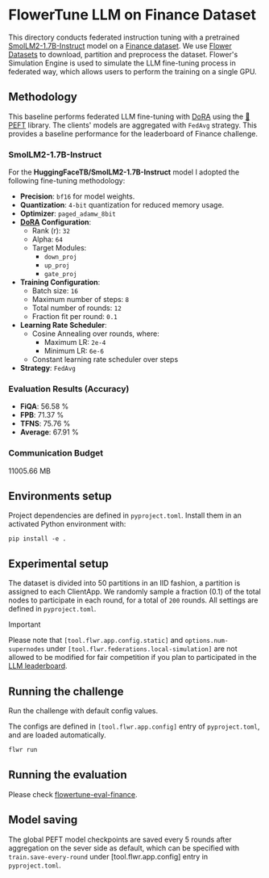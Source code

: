 # FlowerTune LLM on Finance Dataset

This directory conducts federated instruction tuning with a pretrained [SmolLM2-1.7B-Instruct](HuggingFaceTB/SmolLM2-1.7B-Instruct) model on a [Finance dataset](https://huggingface.co/datasets/FinGPT/fingpt-sentiment-train).
We use [Flower Datasets](https://flower.dev/docs/datasets/) to download, partition and preprocess the dataset.
Flower's Simulation Engine is used to simulate the LLM fine-tuning process in federated way,
which allows users to perform the training on a single GPU.

## Methodology

This baseline performs federated LLM fine-tuning with [DoRA](https://arxiv.org/abs/2402.09353) using the [🤗PEFT](https://huggingface.co/docs/peft/en/index) library.
The clients' models are aggregated with `FedAvg` strategy.
This provides a baseline performance for the leaderboard of Finance challenge.


### SmolLM2-1.7B-Instruct

For the **HuggingFaceTB/SmolLM2-1.7B-Instruct** model I adopted the following fine-tuning methodology:

- **Precision**: `bf16` for model weights.
- **Quantization**: `4-bit` quantization for reduced memory usage.
- **Optimizer**: `paged_adamw_8bit`
- **[DoRA](https://arxiv.org/abs/2402.09353) Configuration**:
  - Rank (r): `32`
  - Alpha: `64`
  - Target Modules:
    - `down_proj`
    - `up_proj`
    - `gate_proj`
- **Training Configuration**:
  - Batch size: `16`
  - Maximum number of steps: `8`
  - Total number of rounds: `12`
  - Fraction fit per round: `0.1`
- **Learning Rate Scheduler**:
  - Cosine Annealing over rounds, where:
    - Maximum LR: `2e-4`
    - Minimum LR: `6e-6`
  - Constant learning rate scheduler over steps
- **Strategy**: `FedAvg`

### Evaluation Results (Accuracy)

- **FiQA**: 56.58 %  
- **FPB**: 71.37 %  
- **TFNS**: 75.76 %  
- **Average**: 67.91 %

### Communication Budget

11005.66 MB

## Environments setup

Project dependencies are defined in `pyproject.toml`. Install them in an activated Python environment with:

```shell
pip install -e .
```

## Experimental setup

The dataset is divided into 50 partitions in an IID fashion, a partition is assigned to each ClientApp.
We randomly sample a fraction (0.1) of the total nodes to participate in each round, for a total of `200` rounds.
All settings are defined in `pyproject.toml`.

> [!IMPORTANT]
> Please note that `[tool.flwr.app.config.static]` and `options.num-supernodes` under `[tool.flwr.federations.local-simulation]` are not allowed to be modified for fair competition if you plan to participated in the [LLM leaderboard](https://flower.ai/benchmarks/llm-leaderboard).


## Running the challenge

Run the challenge with default config values.

The configs are defined in `[tool.flwr.app.config]` entry of `pyproject.toml`, and are loaded automatically.

```bash
flwr run
```

## Running the evaluation

Please check [flowertune-eval-finance](./flowertune-eval-finance).


## Model saving

The global PEFT model checkpoints are saved every 5 rounds after aggregation on the sever side as default, which can be specified with `train.save-every-round` under [tool.flwr.app.config] entry in `pyproject.toml`.
